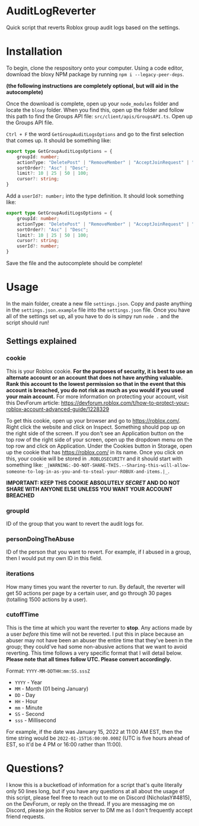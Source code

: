 # AuditLogReverter
Quick script that reverts Roblox group audit logs based on the settings.

# Installation
To begin, clone the respository onto your computer. Using a code editor, download the bloxy NPM package by running `npm i --legacy-peer-deps`.

**(the following instructions are completely optional, but will aid in the autocomplete)**

Once the download is complete, open up your `node_modules` folder and locate the `bloxy` folder. When you find this, open up the folder and follow this path to find the Groups API file: `src/client/apis/GroupsAPI.ts`. Open up the Groups API file.

`Ctrl + F` the word `GetGroupAuditLogsOptions` and go to the first selection that comes up. It should be something like:

```ts
export type GetGroupAuditLogsOptions = {
    groupId: number;
    actionType: "DeletePost" | "RemoveMember" | "AcceptJoinRequest" | "DeclineJoinRequest" | "PostStatus" | "ChangeRank" | "BuyAd" | "SendAllyRequest" | "CreateEnemy" | "AcceptAllyRequest" | "DeclineAllyRequest" | "DeleteAlly" | "DeleteEnemy" | "AddGroupPlace" | "RemoveGroupPlace" | "CreateItems" | "ConfigureItems" | "SpendGroupFunds" | "ChangeOwner" | "Delete" | "AdjustCurrencyAmounts" | "Abandon" | "Claim" | "Rename" | "ChangeDescription" | "InviteToClan" | "KickFromClan" | "CancelCLanInvite" | "BuyClan" | "CreateGroupAsset" | "UpdateGroupAsset" | "ConfigureGroupAsset" | "RevertGroupAsset" | "CreateGroupDeveloperProduct" | "ConfigureGroupGame" | "Lock" | "Unlock" | "CreateGamePass" | "CreateBadge" | "ConfigureBadge" | "SavePlace" | "PublishPlace";
    sortOrder?: "Asc" | "Desc";
    limit?: 10 | 25 | 50 | 100;
    cursor?: string;
}
```

Add a `userId?: number;` into the type definition. It should look something like:


```ts
export type GetGroupAuditLogsOptions = {
    groupId: number;
    actionType: "DeletePost" | "RemoveMember" | "AcceptJoinRequest" | "DeclineJoinRequest" | "PostStatus" | "ChangeRank" | "BuyAd" | "SendAllyRequest" | "CreateEnemy" | "AcceptAllyRequest" | "DeclineAllyRequest" | "DeleteAlly" | "DeleteEnemy" | "AddGroupPlace" | "RemoveGroupPlace" | "CreateItems" | "ConfigureItems" | "SpendGroupFunds" | "ChangeOwner" | "Delete" | "AdjustCurrencyAmounts" | "Abandon" | "Claim" | "Rename" | "ChangeDescription" | "InviteToClan" | "KickFromClan" | "CancelCLanInvite" | "BuyClan" | "CreateGroupAsset" | "UpdateGroupAsset" | "ConfigureGroupAsset" | "RevertGroupAsset" | "CreateGroupDeveloperProduct" | "ConfigureGroupGame" | "Lock" | "Unlock" | "CreateGamePass" | "CreateBadge" | "ConfigureBadge" | "SavePlace" | "PublishPlace";
    sortOrder?: "Asc" | "Desc";
    limit?: 10 | 25 | 50 | 100;
    cursor?: string;
    userId?: number;
}
```

Save the file and the autocomplete should be complete!

# Usage

In the main folder, create a new file `settings.json`. Copy and paste anything in the `settings.json.example` file into the `settings.json` file. Once you have all of the settings set up, all you have to do is simpy run `node .` and the script should run!

## Settings explained

### cookie

This is your Roblox cookie. **For the purposes of security, it is best to use an alternate account or an account that does not have anything valuable. Rank this account to the lowest permission so that in the event that this account is breached, you do not risk as much as you would if you used your main account.** For more information on protecting your account, visit this DevForum article: https://devforum.roblox.com/t/how-to-protect-your-roblox-account-advanced-guide/1228329

To get this cookie, open up your browser and go to https://roblox.com/. Right click the website and click on Inspect. Something should pop up on the right side of the screen. If you don't see an Application button on the top row of the right side of your screen, open up the dropdown menu on the top row and click on Application. Under the Cookies button in Storage, open up the cookie that has https://roblox.com/ in its name. Once you click on this, your cookie will be stored in `.ROBLOSECURITY` and it should start with something like: `_|WARNING:-DO-NOT-SHARE-THIS.--Sharing-this-will-allow-someone-to-log-in-as-you-and-to-steal-your-ROBUX-and-items.|_`.

**IMPORTANT: KEEP THIS COOKIE ABSOLUTELY _SECRET_ AND DO NOT SHARE WITH ANYONE ELSE UNLESS YOU WANT YOUR ACCOUNT BREACHED**

### groupId

ID of the group that you want to revert the audit logs for.

### personDoingTheAbuse

ID of the person that you want to revert. For example, if I abused in a group, then I would put my own ID in this field.

### iterations

How many times you want the reverter to run. By default, the reverter will get 50 actions per page by a certain user, and go through 30 pages (totalling 1500 actions by a user).

### cutoffTime

This is the time at which you want the reverter to **stop**. Any actions made by a user *before* this time will not be reverted. I put this in place because an abuser may not have been an abuser the entire time that they've been in the group; they could've had some non-abusive actions that we want to avoid reverting. This time follows a very specific format that I will detail below. **Please note that all times follow UTC. Please convert accordingly.**

Format: `YYYY-MM-DDTHH:mm:SS.sssZ`

- `YYYY` - Year
- `MM` - Month (01 being January)
- `DD` - Day
- `HH` - Hour
- `mm` - Minute
- `SS` - Second
- `sss` - Millisecond

For example, if the date was January 15, 2022 at 11:00 AM EST, then the time string would be `2022-01-15T16:00:00.000Z` (UTC is five hours ahead of EST, so it'd be 4 PM or 16:00 rather than 11:00).

# Questions?

I know this is a bucketload of information for a script that's quite literally only 50 lines long, but if you have any questions at all about the usage of this script, please feel free to reach out to me on Discord (NicholasY#4815), on the DevForum, or reply on the thread. If you are messaging me on Discord, please join the Roblox server to DM me as I don't frequently accept friend requests.